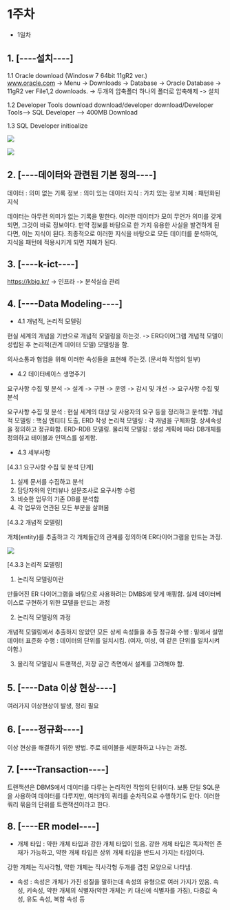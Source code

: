 # 1주차 

- 1일차

## 1. [----설치----] 
1.1 Oracle download (Windosw 7 64bit 11gR2 ver.)\
www.oracle.com -> Menu -> Downloads -> Database -> Oracle Database -> 11gR2 ver File1,2 downloads. -> 두개의 압축폴더 하나의 폴더로 압축해제 -> 설치

1.2 Developer Tools download
download/developer download/Developer Tools--> SQL Developer --> 400MB Download

1.3 SQL Developer initioalize

![](https://raw.github.com/yoonkt200/DataScience/master/week1_Database/week1_images/1.JPG)

![](https://raw.github.com/yoonkt200/DataScience/master/week1_Database/week1_images/2.JPG)

## 2. [----데이터와 관련된 기본 정의----]

데이터 : 의미 없는 기록
정보 : 의미 있는 데이터
지식 : 가치 있는 정보
지혜 : 패턴화된 지식

데이터는 아무런 의미가 없는 기록을 말한다.
이러한 데이터가 모여 무언가 의미를 갖게 되면, 그것이 바로 정보이다.
만약 정보를 바탕으로 한 가지 유용한 사실을 발견하게 된다면, 이는 지식이 된다.
최종적으로 이러한 지식을 바탕으로 모든 데이터를 분석하여, 지식을 패턴에 적용시키게 되면 지혜가 된다.

## 3. [----k-ict----]
https://kbig.kr/ -> 인프라 -> 분석실습 관리

## 4. [----Data Modeling----]
- 4.1 개념적, 논리적 모델링

현실 세계의 개념을 기반으로 개념적 모델링을 하는것. -> ER다이어그램
개념적 모델이 성립된 후 논리적(관계 데이터 모델) 모델링을 함.

의사소통과 협업을 위해 이러한 속성들을 표현해 주는것. (문서화 작업의 일부)

- 4.2 데이터베이스 생명주기

요구사항 수집 및 분석 -> 설계 -> 구현 -> 운영 -> 감시 및 개선 -> 요구사항 수집 및 분석

요구사항 수집 및 분석 : 현실 세계의 대상 및 사용자의 요구 등을 정리하고 분석함.
개념적 모델링 : 핵심 엔티티 도출, ERD 작성
논리적 모델링 : 각 개념을 구체화함. 상세속성을 정의하고 정규화함. ERD-RDB 모델링.
물리적 모델링 : 생성 계획에 따라 DB개체를 정의하고 테이블과 인덱스를 설계함.

- 4.3 세부사항

[4.3.1 요구사항 수집 및 분석 단계]

1. 실제 문서를 수집하고 분석
2. 담당자와의 인터뷰나 설문조사로 요구사항 수렴
3. 비슷한 업무의 기존 DB를 분석함
4. 각 업무와 연관된 모든 부분을 살펴봄

[4.3.2 개념적 모델링]

개체(entity)를 추출하고 각 개체들간의 관계를 정의하여 ER다이어그램을 만드는 과정.

![](https://raw.github.com/yoonkt200/DataScience/master/week1_Database/week1_images/3.jpg)

[4.3.3 논리적 모델링]

1. 논리적 모델링이란

만들어진 ER 다이어그램을 바탕으로 사용하려는 DMBS에 맞게 매핑함.
실제 데이터베이스로 구현하기 위한 모델을 만드는 과정

2. 논리적 모델링의 과정

개념적 모델링에서 추출하지 않았던 모든 상세 속성들을 추출
정규화 수행 : 밑에서 설명
데이터 표준화 수행 : 데이터의 단위를 일치시킴. (여자, 여성, 여 같은 단위를 일치시켜야함.)

3. 몰리적 모델링시 트랜잭션, 저장 공간 측면에서 설계를 고려해야 함.

## 5. [----Data 이상 현상----]

여러가지 이상현상이 발생, 정리 필요

## 6. [----정규화----]

이상 현상을 해결하기 위한 방법.
주로 테이블을 세분화하고 나누는 과정.

## 7. [----Transaction----]

트랜잭션은 DBMS에서 데이터를 다루는 논리적인 작업의 단위이다.
보통 단일 SQL문을 사용하여 데이터를 다루지만, 여러개의 쿼리를 순차적으로 수행하기도 한다. 이러한 쿼리 묶음의 단위를 트랜잭션이라고 한다.

## 8. [----ER model----]

- 개체 타입 : 약한 개체 타입과 강한 개체 타입이 있음. 강한 개체 타입은 독자적인 존재가 가능하고, 약한 개체 타입은 상위 개체 타입을 반드시 가지는 타입이다.

강한 개체는 직사각형, 약한 개체는 직사각형 두개를 겹친 모양으로 나타냄.

- 속성 : 속성은 개체가 가진 성질을 말하는데 속성의 유형으로 여러 가지가 있음. 속성, 키속성, 약한 개체의 식별자(약한 개체는 키 대신에 식별자를 가짐), 다중값 속성, 유도 속성, 복합 속성 등

